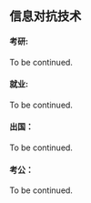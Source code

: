 ## 信息对抗技术

#### 考研:

To be continued.

#### 就业:

To be continued.

#### 出国：

To be continued.

#### 考公：

To be continued.
